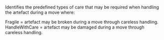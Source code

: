 ﻿Identifies the predefined types of care that may be required when handling the artefact during a move where:

Fragile = artefact may be broken during a move through careless handling.
HandleWithCare = artefact may be damaged during a move through careless handling.
